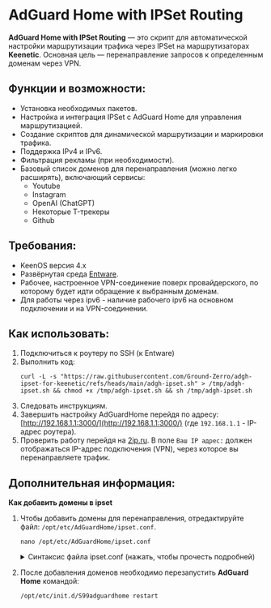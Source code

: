 # AdGuard Home with IPSet Routing

**AdGuard Home with IPSet Routing** — это скрипт для автоматической настройки маршрутизации трафика через IPSet на маршрутизаторах **Keenetic**. Основная цель — перенаправление запросов к определенным доменам через VPN. 

## Функции и возможности:
- Установка необходимых пакетов.
- Настройка и интеграция IPSet с AdGuard Home для управления маршрутизацией.
- Создание скриптов для динамической маршрутизации и маркировки трафика.
- Поддержка IPv4 и IPv6.
- Фильтрация рекламы (при необходимости).
- Базовый список доменов для перенаправления (можно легко расширять), включающий сервисы:
  - Youtube
  - Instagram
  - OpenAI (ChatGPT)
  - Некоторые T-трекеры
  - Github

## Требования:
- KeenOS версия 4.х
- Развёрнутая среда [Entware](https://help.keenetic.com/hc/ru/articles/360021214160-Установка-системы-пакетов-репозитория-Entware-на-USB-накопитель).
- Рабочее, настроенное VPN-соединение поверх провайдерского, по которому будет идти обращение к выбранным доменам.
- Для работы через ipv6 - наличие рабочего ipv6 на основном подключении и на VPN-соединении.

## Как использовать:
1. Подключиться к роутеру по SSH (к Entware)
2. Выполнить код:
	```
	curl -L -s "https://raw.githubusercontent.com/Ground-Zerro/adgh-ipset-for-keenetic/refs/heads/main/adgh-ipset.sh" > /tmp/adgh-ipset.sh && chmod +x /tmp/adgh-ipset.sh && sh /tmp/adgh-ipset.sh
	```
3. Следовать инструкциям.
4. Завершить настройку AdGuardHome перейдя по адресу: [http://192.168.1.1:3000/](http://192.168.1.1:3000/) (где `192.168.1.1` - IP-адрес роутера).
5. Проверить работу перейдя на [2ip.ru](https://2ip.ru/). В поле `Ваш IP адрес:` должен отображаться IP-адрес подключения (VPN), через которое вы перенаправляете трафик.

## Дополнительная информация:
**Как добавить домены в ipset**
1. Чтобы добавить домены для перенаправления, отредактируйте файл: `/opt/etc/AdGuardHome/ipset.conf`.
	```
	nano /opt/etc/AdGuardHome/ipset.conf
	```
 
   <details>
   <summary>Синтаксис файла ipset.conf (нажать, чтобы прочесть подробней)</summary>
   
	```
	intel.com,2ip.ru/bypass,bypass6
	instagram.com,cdninstagram.com/bypass,bypass6
	openai.com,chatgpt.com/bypass,bypass6
	```
   
	- В левой части через запятую указаны домены, требующие обхода.
	- Справа после слэша — ipset, в который AGH складывает результаты разрешения DNS-имён. В примере указаны создаваемые скриптом `ipset` для IPv4 и IPv6: `/bypass,bypass6`
	- Можно указать всё в одну строчку, можно разделить логически на несколько строк как в примере.
	- Домены третьего уровня и выше включаются сами, т.е. указание `intel.com` включает также `www.intel.com`, `download.intel.com` и прочее.
	- В примере добавлен «сигнальный» сервис [2ip.ru](https://2ip.ru/), для проверки работоспособности решения, показывающий IP-адрес туннеля (VPN), через которое вы перенаправите трафик.
   </details>

2. После добавления доменов необходимо перезапустить **AdGuard Home** командой:
	```
	/opt/etc/init.d/S99adguardhome restart
	```
